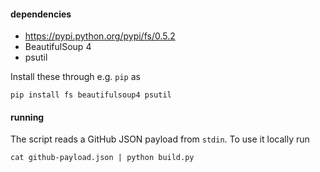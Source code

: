 #### dependencies

* https://pypi.python.org/pypi/fs/0.5.2
* BeautifulSoup 4
* psutil

Install these through e.g. `pip` as

    pip install fs beautifulsoup4 psutil

#### running

The script reads a GitHub JSON payload from `stdin`. To use it locally run

    cat github-payload.json | python build.py